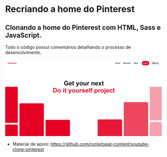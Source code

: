 # Recriando a home do Pinterest
## Clonando a home do Pinterest com HTML, Sass e JavaScript.  
Todo o código possui comentários detalhando o processo de desenvolvimento.  

![Print da tela da aplicação pronta](img/clone-pinterest.png?raw=true "Print da tela da aplicação pronta")  

* Material de apoio: https://github.com/rocketseat-content/youtube-clone-pinterest
